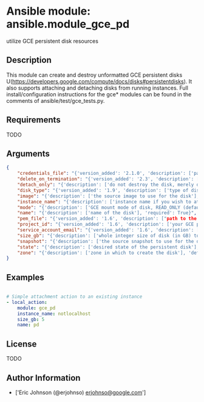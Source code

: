 # Ansible module: ansible.module_gce_pd


utilize GCE persistent disk resources

## Description

This module can create and destroy unformatted GCE persistent disks U(https://developers.google.com/compute/docs/disks#persistentdisks). It also supports attaching and detaching disks from running instances. Full install/configuration instructions for the gce* modules can be found in the comments of ansible/test/gce_tests.py.

## Requirements

TODO

## Arguments

``` json
{
    "credentials_file": "{'version_added': '2.1.0', 'description': ['path to the JSON file associated with the service account email']}",
    "delete_on_termination": "{'version_added': '2.3', 'description': ['If C(yes), deletes the volume when instance is terminated'], 'type': 'bool', 'default': False}",
    "detach_only": "{'description': ['do not destroy the disk, merely detach it from an instance'], 'type': 'bool', 'default': False}",
    "disk_type": "{'version_added': '1.9', 'description': ['type of disk provisioned'], 'default': 'pd-standard', 'choices': ['pd-standard', 'pd-ssd']}",
    "image": "{'description': ['the source image to use for the disk'], 'version_added': '1.7'}",
    "instance_name": "{'description': ['instance name if you wish to attach or detach the disk']}",
    "mode": "{'description': ['GCE mount mode of disk, READ_ONLY (default) or READ_WRITE'], 'default': 'READ_ONLY', 'choices': ['READ_WRITE', 'READ_ONLY']}",
    "name": "{'description': ['name of the disk'], 'required': True}",
    "pem_file": "{'version_added': '1.6', 'description': ["path to the pem file associated with the service account email This option is deprecated. Use 'credentials_file'."]}",
    "project_id": "{'version_added': '1.6', 'description': ['your GCE project ID']}",
    "service_account_email": "{'version_added': '1.6', 'description': ['service account email']}",
    "size_gb": "{'description': ['whole integer size of disk (in GB) to create, default is 10 GB'], 'default': 10}",
    "snapshot": "{'description': ['the source snapshot to use for the disk'], 'version_added': '1.7'}",
    "state": "{'description': ['desired state of the persistent disk'], 'default': 'present', 'choices': ['active', 'present', 'absent', 'deleted']}",
    "zone": "{'description': ['zone in which to create the disk'], 'default': 'us-central1-b'}",
}
```

## Examples


``` yaml

# Simple attachment action to an existing instance
- local_action:
    module: gce_pd
    instance_name: notlocalhost
    size_gb: 5
    name: pd

```

## License

TODO

## Author Information
  - ['Eric Johnson (@erjohnso) <erjohnso@google.com>']
